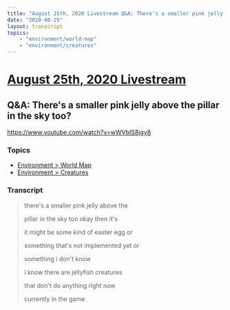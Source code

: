 ```yaml
---
title: "August 25th, 2020 Livestream Q&A: There's a smaller pink jelly above the pillar in the sky too?"
date: "2020-08-25"
layout: transcript
topics:
    - "environment/world-map"
    - "environment/creatures"
---
```

# [August 25th, 2020 Livestream](../2020-08-25.md)
## Q&A: There's a smaller pink jelly above the pillar in the sky too?
https://www.youtube.com/watch?v=wWVbIS8jgy8

### Topics
* [Environment > World Map](../topics/environment/world-map.md)
* [Environment > Creatures](../topics/environment/creatures.md)

### Transcript

> there's a smaller pink jelly above the
>
> pillar in the sky too okay then it's
>
> it might be some kind of easter egg or
>
> something that's not implemented yet or
>
> something i don't know
>
> i know there are jellyfish creatures
>
> that don't do anything right now
>
> currently in the game
